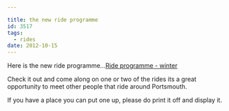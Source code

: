 ```yaml
---

title: the new ride programme
id: 3517
tags:
  - rides
date: 2012-10-15
---
```


Here is the new ride programme...[Ride programme - winter](/public/assets/docs/Ride-programme-winter.pdf)

Check it out and come along on one or two of the rides its a great opportunity to meet other people that ride around Portsmouth.

If you have a place you can put one up, please do print it off and display it.
